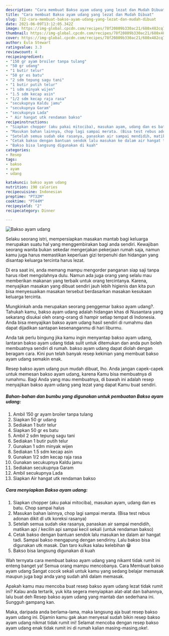 ```yaml
---
description: "Cara membuat Bakso ayam udang yang lezat dan Mudah Dibuat"
title: "Cara membuat Bakso ayam udang yang lezat dan Mudah Dibuat"
slug: 722-cara-membuat-bakso-ayam-udang-yang-lezat-dan-mudah-dibuat
date: 2021-06-09T13:12:05.342Z
image: https://img-global.cpcdn.com/recipes/78f20809b330ac21/680x482cq70/bakso-ayam-udang-foto-resep-utama.jpg
thumbnail: https://img-global.cpcdn.com/recipes/78f20809b330ac21/680x482cq70/bakso-ayam-udang-foto-resep-utama.jpg
cover: https://img-global.cpcdn.com/recipes/78f20809b330ac21/680x482cq70/bakso-ayam-udang-foto-resep-utama.jpg
author: Eula Stewart
ratingvalue: 3.3
reviewcount: 4
recipeingredient:
- "150 gr ayam broiler tanpa tulang"
- "50 gr udang"
- "1 butir telur"
- "50 gr es batu"
- "2 sdm tepung sagu tani"
- "1 butir putih telur"
- "1 sdm minyak wijen"
- "1.5 sdm kecap asin"
- "1/2 sdm kecap raja rasa"
- "secukupnya Kaldu jamu"
- "secukupnya Garam"
- "secukupnya Lada"
- " Air hangat utk rendaman bakso"
recipeinstructions:
- "Siapkan chopper (aku pakai mitociba), masukan ayam, udang dan es batu. Chop sampai halus"
- "Masukan bahan lainnya, chop lagi sampai merata. (Bisa test rebus adonan dikit dl utk koreksi rasanya)"
- "Setelah semua sudah oke rasanya, panaskan air sampai mendidih, matikan api / kecilin api sampai kecil sekali (untuk rendaman bakso)"
- "Cetak bakso dengan bantuan sendok lalu masukan ke dalam air hangat tadi. Sampai bakso mengapung dengan sendiriny. Lalu bakso bisa digunakan utk masak. Dan taro kulkas kalau kelebihan 😁"
- "Bakso bisa langsung digunakan di kuah"
categories:
- Resep
tags:
- bakso
- ayam
- udang

katakunci: bakso ayam udang 
nutrition: 190 calories
recipecuisine: Indonesian
preptime: "PT32M"
cooktime: "PT44M"
recipeyield: "2"
recipecategory: Dinner

---
```



![Bakso ayam udang](https://img-global.cpcdn.com/recipes/78f20809b330ac21/680x482cq70/bakso-ayam-udang-foto-resep-utama.jpg)

Selaku seorang istri, mempersiapkan masakan mantab bagi keluarga merupakan suatu hal yang menggembirakan bagi anda sendiri. Kewajiban seorang  wanita bukan sekedar mengerjakan pekerjaan rumah saja, namun kamu juga harus memastikan keperluan gizi terpenuhi dan hidangan yang disantap keluarga tercinta harus lezat.

Di era  saat ini, anda memang mampu mengorder panganan siap saji tanpa harus ribet mengolahnya dulu. Namun ada juga orang yang selalu mau memberikan makanan yang terbaik untuk orang tercintanya. Karena, menyajikan masakan yang dibuat sendiri jauh lebih higienis dan kita pun bisa menyesuaikan masakan tersebut berdasarkan masakan kesukaan keluarga tercinta. 



Mungkinkah anda merupakan seorang penggemar bakso ayam udang?. Tahukah kamu, bakso ayam udang adalah hidangan khas di Nusantara yang sekarang disukai oleh orang-orang di hampir setiap tempat di Indonesia. Anda bisa menyajikan bakso ayam udang hasil sendiri di rumahmu dan dapat dijadikan santapan kesenanganmu di hari liburmu.

Anda tak perlu bingung jika kamu ingin menyantap bakso ayam udang, lantaran bakso ayam udang tidak sulit untuk ditemukan dan anda pun boleh membuatnya sendiri di rumah. bakso ayam udang dapat diolah dengan beragam cara. Kini pun telah banyak resep kekinian yang membuat bakso ayam udang semakin enak.

Resep bakso ayam udang pun mudah dibuat, lho. Anda jangan capek-capek untuk memesan bakso ayam udang, karena Kamu bisa membuatnya di rumahmu. Bagi Anda yang mau membuatnya, di bawah ini adalah resep menyajikan bakso ayam udang yang lezat yang dapat Kamu buat sendiri.

<!--inarticleads1-->

##### Bahan-bahan dan bumbu yang digunakan untuk pembuatan Bakso ayam udang:

1. Ambil 150 gr ayam broiler tanpa tulang
1. Siapkan 50 gr udang
1. Sediakan 1 butir telur
1. Siapkan 50 gr es batu
1. Ambil 2 sdm tepung sagu tani
1. Sediakan 1 butir putih telur
1. Gunakan 1 sdm minyak wijen
1. Sediakan 1.5 sdm kecap asin
1. Gunakan 1/2 sdm kecap raja rasa
1. Gunakan secukupnya Kaldu jamu
1. Sediakan secukupnya Garam
1. Ambil secukupnya Lada
1. Siapkan  Air hangat utk rendaman bakso




<!--inarticleads2-->

##### Cara menyiapkan Bakso ayam udang:

1. Siapkan chopper (aku pakai mitociba), masukan ayam, udang dan es batu. Chop sampai halus
1. Masukan bahan lainnya, chop lagi sampai merata. (Bisa test rebus adonan dikit dl utk koreksi rasanya)
1. Setelah semua sudah oke rasanya, panaskan air sampai mendidih, matikan api / kecilin api sampai kecil sekali (untuk rendaman bakso)
1. Cetak bakso dengan bantuan sendok lalu masukan ke dalam air hangat tadi. Sampai bakso mengapung dengan sendiriny. Lalu bakso bisa digunakan utk masak. Dan taro kulkas kalau kelebihan 😁
1. Bakso bisa langsung digunakan di kuah




Wah ternyata cara membuat bakso ayam udang yang nikamt tidak rumit ini enteng banget ya! Semua orang mampu mencobanya. Cara Membuat bakso ayam udang Sangat cocok sekali untuk kamu yang sedang belajar memasak maupun juga bagi anda yang sudah ahli dalam memasak.

Apakah kamu mau mencoba buat resep bakso ayam udang lezat tidak rumit ini? Kalau anda tertarik, yuk kita segera menyiapkan alat-alat dan bahannya, lalu buat deh Resep bakso ayam udang yang mantab dan sederhana ini. Sungguh gampang kan. 

Maka, daripada anda berlama-lama, maka langsung aja buat resep bakso ayam udang ini. Dijamin kamu gak akan menyesal sudah bikin resep bakso ayam udang nikmat tidak rumit ini! Selamat mencoba dengan resep bakso ayam udang enak tidak rumit ini di rumah kalian masing-masing,oke!.

